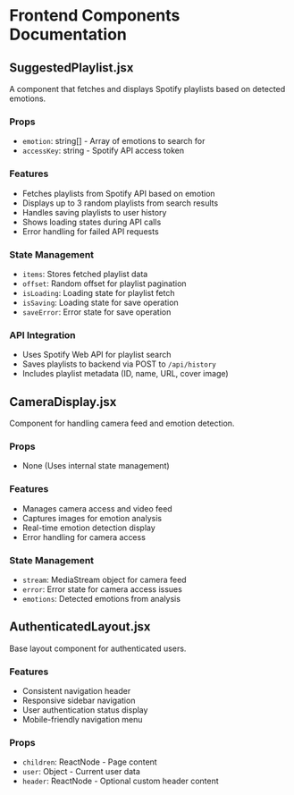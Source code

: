 # Frontend Components Documentation

## SuggestedPlaylist.jsx

A component that fetches and displays Spotify playlists based on detected emotions.

### Props
- `emotion`: string[] - Array of emotions to search for
- `accessKey`: string - Spotify API access token

### Features
- Fetches playlists from Spotify API based on emotion
- Displays up to 3 random playlists from search results
- Handles saving playlists to user history
- Shows loading states during API calls
- Error handling for failed API requests

### State Management
- `items`: Stores fetched playlist data
- `offset`: Random offset for playlist pagination
- `isLoading`: Loading state for playlist fetch
- `isSaving`: Loading state for save operation
- `saveError`: Error state for save operation

### API Integration
- Uses Spotify Web API for playlist search
- Saves playlists to backend via POST to `/api/history`
- Includes playlist metadata (ID, name, URL, cover image)

## CameraDisplay.jsx

Component for handling camera feed and emotion detection.

### Props
- None (Uses internal state management)

### Features
- Manages camera access and video feed
- Captures images for emotion analysis
- Real-time emotion detection display
- Error handling for camera access

### State Management
- `stream`: MediaStream object for camera feed
- `error`: Error state for camera access issues
- `emotions`: Detected emotions from analysis

## AuthenticatedLayout.jsx

Base layout component for authenticated users.

### Features
- Consistent navigation header
- Responsive sidebar navigation
- User authentication status display
- Mobile-friendly navigation menu

### Props
- `children`: ReactNode - Page content
- `user`: Object - Current user data
- `header`: ReactNode - Optional custom header content
